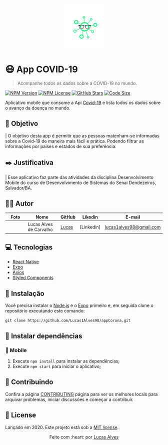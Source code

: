 <p align="center">
   <img src="./.github/logo-readme.png" width="150"/>
</p>

# :mask: App COVID-19

> Acompanhe todos os dados sobre a COVID-19 no mundo.

[![NPM Version][npm-version]][npm-version]
[![NPM License][npm-license]][npm-license]
[![GitHub Stars][github-stars]][github-stars]
[![Code Size][code-size]][code-size]

Aplicativo mobile que consome a Api [Covid-19](https://covid19-brazil-api.now.sh) e lista todos os dados sobre o avanço da doença no mundo.

<!-- <p align="center">
  <img align="center" src="./.github/devflix.gif" alt="Web-Signin" border="0">
</p> -->

## :nazar_amulet: Objetivo

| O objetivo desta app é permitir que as pessoas matenham-se informadas sobre a Covid-19 de maneira mais fácil e prática. Podendo filtrar as informações por países e estados de sua preferência.

## :black_nib: Justificativa

| Esse aplicativo faz parte das atividades da disciplina Desenvolvimento Mobile do curso de Desenvolvimento de Sistemas do Senai Dendezeiros, Salvador/BA.

## :man_technologist: Autor

| Foto                                                                                                                             | Nome                      | GitHub                                   | Likedin                                                 | E-mail                    |
| -------------------------------------------------------------------------------------------------------------------------------- | ------------------------- | ---------------------------------------- | ------------------------------------------------------- | ------------------------- |
| <img src="                                                                                                      " width="100px"> |Lucas Alves de Carvalho | [Lucas](https://github.com/Lucas1Alves98) | [Linkedin]                                           | lucas1alves98@gmail.com |

## :computer: Tecnologias

- [React Native](https://facebook.github.io/react-native/)
- [Expo](https://docs.expo.io)
- [Axios](https://github.com/axios/axios)
- [Styled Components](https://styled-components.com)

## :construction_worker: Instalação

Você precisa instalar o [Node.js](https://nodejs.org/en/download/) e o [Expo](https://docs.expo.io) primeiro e, em seguida clone o repositório executando este comando:

```
git clone https://github.com/Lucas1Alves98/appCorona.git
```

## :wrench: Instalar dependências

### :iphone: Mobile

1. Execute `npm install` para instalar as dependências;
2. Execute `npm start` para iniciar o aplicativo;

<!-- ## :gear: Arquitetura do App

Uma amostra de como as tecnologias estão se relacionando no DevFlix.

![](./.github/arquitetura.jpeg)

Foi utilizado o React Native para desenvolver a estrutura do app, e através da biblioteca axios consumimos a api do Youtube que nos retorna os vídeos desejados. -->

## :handshake: Contribuindo

Confira a página [CONTRIBUTING](https://github.com/Lucas1Alves98/appCorona/blob/master/CONTRIBUTING.md) página para ver os melhores locais para arquivar problemas, iniciar discussões e começar a contribuir.

## :open_book: License

Lançado em 2020.
Este projeto está sob a [MIT license](https://github.com/Lucas1Alves98/appCorona/blob/master/LICENSE).

<p align="center">
    Feito com :heart: por <a href="https://github.com/Lucas1Alves98">Lucas Alves</a>
</p>

<!-- Markdown link & img dfn's -->

[github-stars]: https://img.shields.io/github/stars/Lucas1Alves98/ecoleta?logoColor=0f7778&style=social
[npm-license]: https://img.shields.io/npm/l/express?color=0f7778&style=plastic
[npm-version]: https://img.shields.io/npm/v/npm?color=333333&style=plastic
[code-size]: https://img.shields.io/github/languages/code-size/jeffeloy/devflix?color=0f7778&style=plastic
